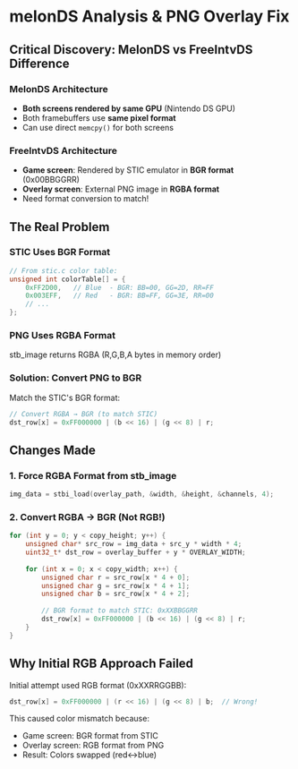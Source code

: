 # melonDS Analysis & PNG Overlay Fix

## Critical Discovery: MelonDS vs FreeIntvDS Difference

### MelonDS Architecture
- **Both screens rendered by same GPU** (Nintendo DS GPU)
- Both framebuffers use **same pixel format**
- Can use direct `memcpy()` for both screens

### FreeIntvDS Architecture  
- **Game screen**: Rendered by STIC emulator in **BGR format** (0x00BBGGRR)
- **Overlay screen**: External PNG image in **RGBA format**
- Need format conversion to match!

## The Real Problem

### STIC Uses BGR Format
```c
// From stic.c color table:
unsigned int colorTable[] = {
    0xFF2D00,   // Blue  - BGR: BB=00, GG=2D, RR=FF
    0x003EFF,   // Red   - BGR: BB=FF, GG=3E, RR=00
    // ...
};
```

### PNG Uses RGBA Format
stb_image returns RGBA (R,G,B,A bytes in memory order)

### Solution: Convert PNG to BGR
Match the STIC's BGR format:

```c
// Convert RGBA → BGR (to match STIC)
dst_row[x] = 0xFF000000 | (b << 16) | (g << 8) | r;
```

## Changes Made

### 1. Force RGBA Format from stb_image
```c
img_data = stbi_load(overlay_path, &width, &height, &channels, 4);
```

### 2. Convert RGBA → BGR (Not RGB!)
```c
for (int y = 0; y < copy_height; y++) {
    unsigned char* src_row = img_data + src_y * width * 4;
    uint32_t* dst_row = overlay_buffer + y * OVERLAY_WIDTH;
    
    for (int x = 0; x < copy_width; x++) {
        unsigned char r = src_row[x * 4 + 0];
        unsigned char g = src_row[x * 4 + 1];
        unsigned char b = src_row[x * 4 + 2];
        
        // BGR format to match STIC: 0xXXBBGGRR
        dst_row[x] = 0xFF000000 | (b << 16) | (g << 8) | r;
    }
}
```

## Why Initial RGB Approach Failed

Initial attempt used RGB format (0xXXRRGGBB):
```c
dst_row[x] = 0xFF000000 | (r << 16) | (g << 8) | b;  // Wrong!
```

This caused color mismatch because:
- Game screen: BGR format from STIC
- Overlay screen: RGB format from PNG
- Result: Colors swapped (red↔blue)
